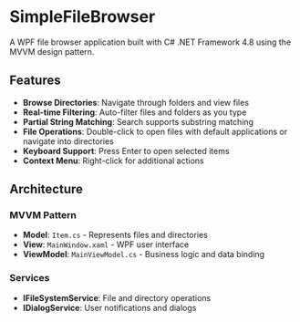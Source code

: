 # SimpleFileBrowser

A WPF file browser application built with C# .NET Framework 4.8 using the MVVM design pattern.

## Features

- **Browse Directories**: Navigate through folders and view files
- **Real-time Filtering**: Auto-filter files and folders as you type
- **Partial String Matching**: Search supports substring matching
- **File Operations**: Double-click to open files with default applications or navigate into directories
- **Keyboard Support**: Press Enter to open selected items
- **Context Menu**: Right-click for additional actions

## Architecture

### MVVM Pattern

- **Model**: `Item.cs` - Represents files and directories
- **View**: `MainWindow.xaml` - WPF user interface
- **ViewModel**: `MainViewModel.cs` - Business logic and data binding

### Services

- **IFileSystemService**: File and directory operations
- **IDialogService**: User notifications and dialogs
